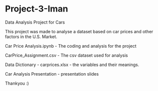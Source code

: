 # Project-3-Iman
Data Analysis Project for Cars

This project was made to analyse a dataset based on car prices and other factors in the U.S. Market.

Car Price Analysis.ipynb - The coding and analysis for the project

CarPrice_Assignment.csv - The csv dataset used for analysis

Data Dictionary - carprices.xlsx - the variables and their meanings.

Car Analysis Presentation - presentation slides 

Thankyou :)
